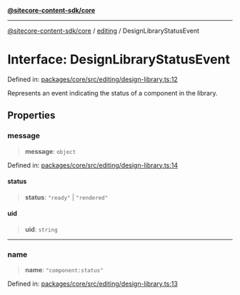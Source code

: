 [**@sitecore-content-sdk/core**](../../README.md)

***

[@sitecore-content-sdk/core](../../README.md) / [editing](../README.md) / DesignLibraryStatusEvent

# Interface: DesignLibraryStatusEvent

Defined in: [packages/core/src/editing/design-library.ts:12](https://github.com/Sitecore/content-sdk/blob/1a28b6590a0f8ef4d9e897f057f47abb01976998/packages/core/src/editing/design-library.ts#L12)

Represents an event indicating the status of a component in the library.

## Properties

### message

> **message**: `object`

Defined in: [packages/core/src/editing/design-library.ts:14](https://github.com/Sitecore/content-sdk/blob/1a28b6590a0f8ef4d9e897f057f47abb01976998/packages/core/src/editing/design-library.ts#L14)

#### status

> **status**: `"ready"` \| `"rendered"`

#### uid

> **uid**: `string`

***

### name

> **name**: `"component:status"`

Defined in: [packages/core/src/editing/design-library.ts:13](https://github.com/Sitecore/content-sdk/blob/1a28b6590a0f8ef4d9e897f057f47abb01976998/packages/core/src/editing/design-library.ts#L13)
